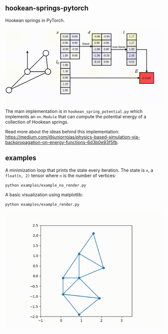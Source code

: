 ## hookean-springs-pytorch

Hookean springs in PyTorch.

![](media/compgraph.gif)

The main implementation is in `hookean_spring_potential.py` which implements an `nn.Module` that can compute the potential energy of a collection of Hookean springs.

Read more about the ideas behind this implementation: https://medium.com/@juniorrojas/physics-based-simulation-via-backpropagation-on-energy-functions-6d3b0e93f5fb.

## examples

A minimization loop that prints the state every iteration. The state is `x`, a `float(n, 2)` tensor where `n` is the number of vertices:

```
python examples/example_no_render.py
```

A basic visualization using matplotlib:

```
python examples/example_render.py
```

![](media/matplotlib.gif)
